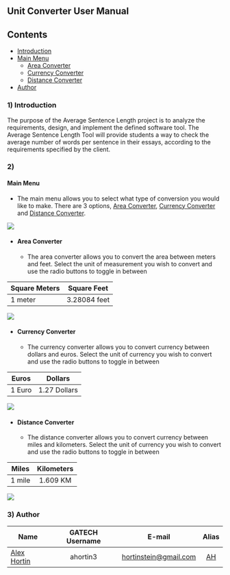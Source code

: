 ## **Unit Converter User Manual**

Contents
-----------------
- [Introduction](#introduction)
- [Main Menu](#main-menu)
  - [Area Converter](#area-converter)
  - [Currency Converter](#currency-converter)
  - [Distance Converter](#distance-converter)
- [Author](#author)

### 1) Introduction

The purpose of the Average Sentence Length project is to analyze the requirements, design, and implement the
defined software tool. The Average Sentence Length Tool will provide students a way to check the average number of words per sentence in their essays, according to the requirements specified by the client.  

### 2) 

#### Main Menu
- The main menu allows you to select what type of conversion you would like to make.  There are 3 options,
[Area Converter](#area-converter), [Currency Converter](#currency-converter) and [Distance Converter](#distance-converter).


![](http://www.androidtapp.com/wp-content/uploads/2012/10/Nexus-4-550x322.png) 
- #### Area Converter
  -  The area converter allows you to convert the area between meters and feet.  Select the unit of measurement
  you wish to convert and use the radio buttons to toggle in between
    
| Square Meters  				| Square Feet		|
| --------------------- |:---------------------:|
|1 meter | 3.28084 feet| 


  
![](http://www.androidtapp.com/wp-content/uploads/2012/10/Nexus-4-550x322.png)
- #### Currency Converter
  -  The currency converter allows you to convert currency between dollars and euros.  Select the unit of currency
  you wish to convert and use the radio buttons to toggle in between
  
| Euros  				| Dollars		|
| --------------------- |:---------------------:|
|1 Euro | 1.27 Dollars| 
![](http://www.androidtapp.com/wp-content/uploads/2012/10/Nexus-4-550x322.png)
- #### Distance Converter
  -  The distance converter allows you to convert currency between miles and kilometers.  Select the unit of currency
  you wish to convert and use the radio buttons to toggle in between
  
| Miles  				| Kilometers		|
| --------------------- |:---------------------:|
|1 mile | 1.609 KM | 
  
![](http://www.androidtapp.com/wp-content/uploads/2012/10/Nexus-4-550x322.png)
### 3) Author

| Name  				| GATECH Username		| E-mail						| Alias |
| --------------------- |:---------------------:|:-----------------------------:|:-----:| 
| [Alex Hortin](http://github.com/hortinstein) 	 		| ahortin3				| hortinstein@gmail.com  		| [AH](http://github.com/hortinstein )    |

